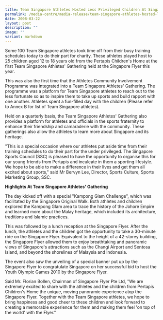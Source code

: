 ```yaml
---
title: Team Singapore Athletes Hosted Less Privileged Children At Singapore Flyer
permalink: /media-centre/media-release/team-singapore-athletes-hosted-less-privileged-children-at-singapore/
date: 2008-03-22
layout: post
description: ""
image: ""
variant: markdown
---
```

Some 100 Team Singapore athletes took time off from their busy training schedules today to do their part for charity. These athletes played host to 25 children aged 12 to 18 years old from the Pertapis Children's Home at the first Team Singapore Athletes' Gathering held at the Singapore Flyer this year.

This was also the first time that the Athletes Community Involvement Programme was integrated into a Team Singapore Athletes' Gathering. The programme was a platform for Team Singapore athletes to reach out to the less fortunate so as to inspire them to take up sports and build rapport with one another. Athletes spent a fun-filled day with the children (Please refer to Annex B for list of Team Singapore athletes).

Held on a quarterly basis, the Team Singapore Athletes' Gathering also provides a platform for athletes and officials in the sports fraternity to enhance their friendship and camaraderie with the community. These gatherings also allow the athletes to learn more about Singapore and its heritage.

"This is a special occasion where our athletes put aside time from their training schedules to do their part for the under privileged. The Singapore Sports Council (SSC) is pleased to have the opportunity to organise this for our young friends from Pertapis and inculcate in them a sporting lifestyle. We hope to be able to make a difference in their lives and get them all excited about sports," said Mr Bervyn Lee, Director, Sports Culture, Sports Marketing Group, SSC.

**Highlights At Team Singapore Athletes' Gathering**<br>

The day kicked off with a special "Kampong Glam Challenge", which was facilitated by the Singapore Original Walk. Both athletes and children explored the Kampong Glam area to trace the history of the Johore Empire and learned more about the Malay heritage, which included its architecture, traditions and Islamic practices.

This was followed by a lunch reception at the Singapore Flyer. After the lunch, the athletes and the children got the opportunity to take a 30-minute ride on the Singapore Flyer. Equivalent to the height of a 42-storey building, the Singapore Flyer allowed them to enjoy breathtaking and panoramic views of Singapore's attractions such as the Changi Airport and Sentosa Island, and beyond the shorelines of Malaysia and Indonesia.

The event also saw the unveiling of a special banner put up by the Singapore Flyer to congratulate Singapore on her successful bid to host the Youth Olympic Games 2010 by the Singapore Flyer.

Said Mr. Florian Bollen, Chairman of Singapore Flyer Pte Ltd, "We are extremely excited to share with the athletes and the children from Pertapis Children's Home the unique, moving panoramic experience atop the Singapore Flyer. Together with the Team Singapore athletes, we hope to bring happiness and good cheer to these children and look forward to creating a memorable experience for them and making them feel 'on top of the world' with the Flyer."
